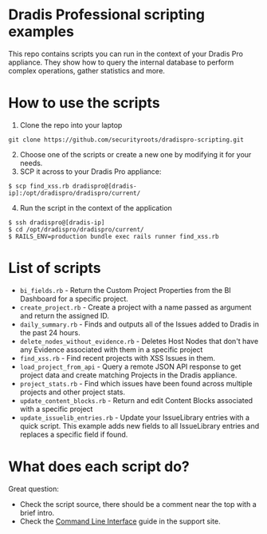 # Dradis Professional scripting examples

This repo contains scripts you can run in the context of your Dradis Pro appliance. They show how to query the internal database to perform complex operations, gather statistics and more.


# How to use the scripts

1. Clone the repo into your laptop

```
git clone https://github.com/securityroots/dradispro-scripting.git
```

2. Choose one of the scripts or create a new one by modifying it for your needs.
3. SCP it across to your Dradis Pro appliance:

```
$ scp find_xss.rb dradispro@[dradis-ip]:/opt/dradispro/dradispro/current/
```

4. Run the script in the context of the application

```
$ ssh dradispro@[dradis-ip]
$ cd /opt/dradispro/dradispro/current/
$ RAILS_ENV=production bundle exec rails runner find_xss.rb
```

# List of scripts

* `bi_fields.rb` - Return the Custom Project Properties from the BI Dashboard for a specific project.
* `create_project.rb` - Create a project with a name passed as argument and return the assigned ID.
* `daily_summary.rb` - Finds and outputs all of the Issues added to Dradis in the past 24 hours.
* `delete_nodes_without_evidence.rb` - Deletes Host Nodes that don't have any Evidence associated with them in a specific project
* `find_xss.rb` - Find recent projects with XSS Issues in them.
* `load_project_from_api` - Query a remote JSON API response to get project data and create matching Projects in the Dradis appliance.
* `project_stats.rb` - Find which issues have been found across multiple projects and other project stats.
* `update_content_blocks.rb` - Return and edit Content Blocks associated with a specific project
* `update_issuelib_entries.rb` - Update your IssueLibrary entries with a quick script. This example adds new fields to all IssueLibrary 
entries and replaces a specific field if found. 

# What does each script do?

Great question:

* Check the script source, there should be a comment near the top with a brief intro.
* Check the [Command Line Interface](http://securityroots.com/dradispro/support/guides/command_line/) guide in the support site.
